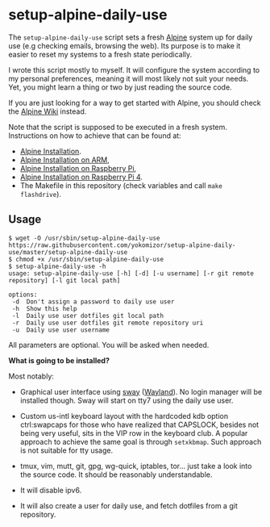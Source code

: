 # setup-alpine-daily-use

The `setup-alpine-daily-use` script sets a fresh [Alpine] system up for daily
use (e.g checking emails, browsing the web). Its purpose is to make it easier to
reset my systems to a fresh state periodically.

I wrote this script mostly to myself. It will configure the system according to
my personal preferences, meaning it will most likely not suit your needs.
Yet, you might learn a thing or two by just reading the source code.

If you are just looking for a way to get started with Alpine, you should check
the [Alpine Wiki] instead.

Note that the script is supposed to be executed in a fresh system. Instructions
on how to achieve that can be found at: 

* [Alpine Installation](https://wiki.alpinelinux.org/wiki/Installation).
* [Alpine Installation on ARM](https://wiki.alpinelinux.org/wiki/Alpine_on_ARM),
* [Alpine Installation on Raspberry Pi](https://wiki.alpinelinux.org/wiki/Raspberry_Pi),
* [Alpine Installation on Raspberry Pi 4](https://wiki.alpinelinux.org/wiki/Raspberry_Pi_4_-_Persistent_system_acting_as_a_NAS_and_Time_Machine).
* The Makefile in this repository (check variables and call `make flashdrive`).


## Usage

```console
$ wget -O /usr/sbin/setup-alpine-daily-use https://raw.githubusercontent.com/yokomizor/setup-alpine-daily-use/master/setup-alpine-daily-use
$ chmod +x /usr/sbin/setup-alpine-daily-use
$ setup-alpine-daily-use -h
usage: setup-alpine-daily-use [-h] [-d] [-u username] [-r git remote repository] [-l git local path]

options:
 -d  Don't assign a password to daily use user
 -h  Show this help
 -l  Daily use user dotfiles git local path
 -r  Daily use user dotfiles git remote repository uri
 -u  Daily use user username
```

All parameters are optional. You will be asked when needed.


**What is going to be installed?**

Most notably:

* Graphical user interface using [sway] ([Wayland]).
  No login manager will be installed though. Sway will start on tty7 using the
  daily use user.

* Custom us-intl keyboard layout with the hardcoded kdb option ctrl:swapcaps for
  those who have realized that CAPSLOCK, besides not being very useful, sits in
  the VIP row in the keyboard club. A popular approach to achieve the same goal
  is through `setxkbmap`. Such approach is not suitable for tty usage.

* tmux, vim, mutt, git, gpg, wg-quick, iptables, tor...
  just take a look into the source code. It should be reasonably
  understandable.

* It will disable ipv6.

* It will also create a user for daily use, and fetch dotfiles from
  a git repository.


[Alpine]: https://www.alpinelinux.org/
[Alpine Wiki]: https://wiki.alpinelinux.org/wiki/Main_Page
[sway]: https://swaywm.org/
[Wayland]: https://wayland.freedesktop.org/
